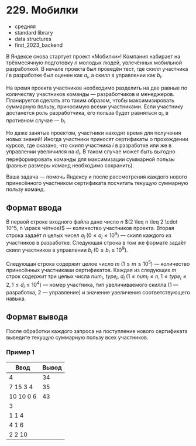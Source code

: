 # 229. Мобилки

- средняя
- standard library
- data structures
- first\_2023\_backend

В Яндексе снова стартует проект «Мобилки»! Компания набирает на трёхмесячную подготовку $n$ молодых людей, увлечённых мобильной разработкой. В начале проекта был проведён тест, где скилл участника $i$ в разработке был оценен как $a_i$, а скилл в управлении как $b_i$.

На время проекта участников необходимо разделить на две равные по количеству участников команды — разработчиков и менеджеров. Планируется сделать это таким образом, чтобы максимизировать суммарную пользу, приносимую всеми участниками. Если участнику достанется роль разработчика, его польза будет равняться $a_i$, в противном случае — $b_i$.

Но даже занятые проектом, участники находят время для получения новых знаний! Иногда участники приносят сертификаты о прохождении курсов, где сказано, что скилл участника $i$ в разработке или же в управлении увеличился на $d_i$. В таком случае может быть выгодно переформировать команды для максимизации суммарной пользы (равные размеры команд необходимо сохранить).

Ваша задача — помочь Яндексу и после рассмотрения каждого нового принесённого участником сертификата посчитать текущую суммарную пользу команд.

## Формат ввода

В первой строке входного файла дано число $n$ $(2 \leq n \leq 2 \cdot 10^5, n \space чётное)$ — количество участников проекта. Вторая строка задаёт $n$ целых чисел $a_i$ $(0 \leq a_i \leq 10^9)$ — скилл каждого из участников в разработке. Следующая строка в том же формате задаёт скилл участников в управлении $b_i$ $(0 \leq b_i \leq 10^9)$.

Следующая строка содержит целое число $m$ $(1 \leq m \leq 10^5)$ — количество принесённых участниками сертификатов. Каждая из следующих $m$ строк содержит три целых числа $num_i$, $type_i$, $d_i$ $(1 \leq num_i \leq n, 1 \leq type_i \leq 2, 1 \leq d_i \leq 10^4)$ — номер участника, тип увеличиваемого скилла ($1$ — разработка, $2$ — управление) и значение увеличения соответствующего навыка.

## Формат вывода

После обработки каждого запроса на поступление нового сертификата выведите текущую суммарную пользу всех участников.

### Пример 1

Ввод      | Вывод
----------|------
4         | 34
7 15 3 4  | 35
10 10 0 6 | 43
3         |
1 1 4     |
4 1 6     |
2 2 10    |

